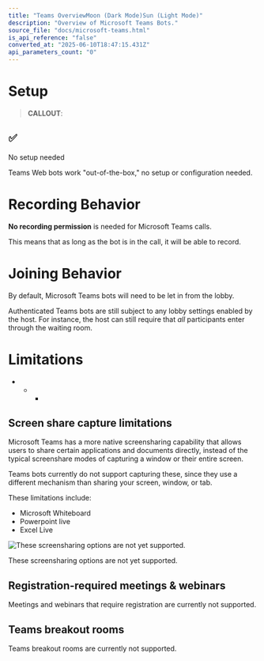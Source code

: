 ```yaml
---
title: "Teams OverviewMoon (Dark Mode)Sun (Light Mode)"
description: "Overview of Microsoft Teams Bots."
source_file: "docs/microsoft-teams.html"
is_api_reference: "false"
converted_at: "2025-06-10T18:47:15.431Z"
api_parameters_count: "0"
---
```

# Setup

[](#setup)

> **CALLOUT**:

## ✅

No setup needed

Teams Web bots work "out-of-the-box," no setup or configuration needed.

# Recording Behavior

[](#recording-behavior)

**No recording permission** is needed for Microsoft Teams calls.

This means that as long as the bot is in the call, it will be able to record.

# Joining Behavior

[](#joining-behavior)

By default, Microsoft Teams bots will need to be let in from the lobby.

Authenticated Teams bots are still subject to any lobby settings enabled by the host. For instance, the host can still require that *all* participants enter through the waiting room.

# Limitations

[](#limitations)
- * *

## Screen share capture limitations

[](#screen-share-capture-limitations)

Microsoft Teams has a more native screensharing capability that allows users to share certain applications and documents directly, instead of the typical screenshare modes of capturing a window or their entire screen.

Teams bots currently do not support capturing these, since they use a different mechanism than sharing your screen, window, or tab.

These limitations include:
- Microsoft Whiteboard
- Powerpoint live
- Excel Live

![These screensharing options are not yet supported.](https://files.readme.io/52526f1-Screenshot_2024-07-19_at_4.18.54_PM.png)

These screensharing options are not yet supported.

## Registration-required meetings & webinars

[](#registration-required-meetings--webinars)

Meetings and webinars that require registration are currently not supported.



## Teams breakout rooms

[](#teams-breakout-rooms)

Teams breakout rooms are currently not supported.
